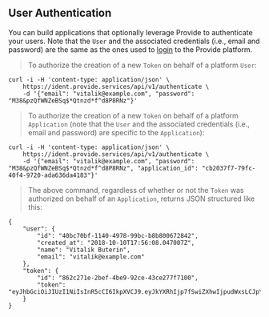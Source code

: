 ## User Authentication

You can build applications that optionally leverage Provide to authenticate your users. Note that the `User` and the associated credentials (i.e., email and password) are the same as the ones used to [login](https://dawn.provide.services/login) to the Provide platform.

> To authorize the creation of a new `Token` on behalf of a platform `User`:

```shell
curl -i -H 'content-type: application/json' \
    https://ident.provide.services/api/v1/authenticate \
    -d '{"email": "vitalik@example.com", "password": "M38&pzQfWNZeBSq$*Qtnzd*f^d8P8RNz"}'
```

> To authorize the creation of a new `Token` on behalf of a platform `Application` (note that the `User` and the associated credentials (i.e., email and password) are specific to the `Application`):

```shell
curl -i -H 'content-type: application/json' \
    https://ident.provide.services/api/v1/authenticate \
    -d '{"email": "vitalik@example.com", "password": "M38&pzQfWNZeBSq$*Qtnzd*f^d8P8RNz", "application_id": "cb2037f7-79fc-40f4-9720-ada636da4183"}'
```

> The above command, regardless of whether or not the `Token` was authorized on behalf of an `Application`, returns JSON structured like this:

```
{
    "user": {
        "id": "40bc70bf-1140-4978-99bc-b8b800672842",
        "created_at": "2018-10-10T17:56:08.047007Z",
        "name": "Vitalik Buterin",
        "email": "vitalik@example.com"
    },
    "token": {
        "id": "862c271e-2bef-4be9-92ce-43ce277f7100",
        "token": "eyJhbGciOiJIUzI1NiIsInR5cCI6IkpXVCJ9.eyJkYXRhIjp7fSwiZXhwIjpudWxsLCJpYXQiOjE1NTk4ODEwNTQsImp0aSI6Ijg2MmMyNzFlLTJiZWYtNGJlOS05MmNlLTQzY2UyNzdmNzEwMCIsInN1YiI6InVzZXI6M2Q5ZDYyZTgtMGFjZi00N2NkLWI3NGYtNTJjMWY5NmY4Mzk3In0.QQW5purvJbjxUXW51rH4cFReNQMLLOm4oTV2qwvi_AM"
    }
}
```
